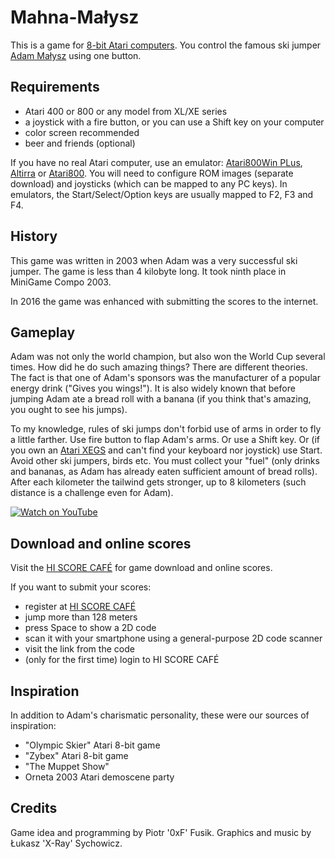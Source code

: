 ﻿Mahna-Małysz
============

This is a game for
[8-bit Atari computers](http://en.wikipedia.org/wiki/Atari_8-bit_family).
You control the famous ski jumper
[Adam Małysz](https://en.wikipedia.org/wiki/Adam_Ma%C5%82ysz)
using one button.

Requirements
------------

* Atari 400 or 800 or any model from XL/XE series
* a joystick with a fire button, or you can use a Shift key on your computer
* color screen recommended
* beer and friends (optional)

If you have no real Atari computer, use an emulator:
[Atari800Win PLus](http://www.atari.org.pl/PLus/index_us.htm),
[Altirra](http://www.virtualdub.org/altirra.html)
or [Atari800](http://atari800.sourceforge.net/).
You will need to configure ROM images (separate download)
and joysticks (which can be mapped to any PC keys).
In emulators, the Start/Select/Option keys are usually mapped to F2, F3 and F4.

History
-------

This game was written in 2003 when Adam was a very successful ski jumper.
The game is less than 4 kilobyte long.
It took ninth place in MiniGame Compo 2003.

In 2016 the game was enhanced with submitting the scores to the internet.

Gameplay
--------

Adam was not only the world champion, but also won the World Cup several times.
How did he do such amazing things? There are different theories.
The fact is that one of Adam's sponsors was the manufacturer
of a popular energy drink ("Gives you wings!").
It is also widely known that before jumping Adam ate a bread roll with a banana
(if you think that's amazing, you ought to see his jumps).

To my knowledge, rules of ski jumps don't forbid use of arms in order to fly
a little farther. Use fire button to flap Adam's arms. Or use a Shift key.
Or (if you own an [Atari XEGS](https://en.wikipedia.org/wiki/Atari_XEGS)
and can't find your keyboard nor joystick) use Start.
Avoid other ski jumpers, birds etc.
You must collect your "fuel" (only drinks and bananas, as Adam has already
eaten sufficient amount of bread rolls).
After each kilometer the tailwind gets stronger, up to 8 kilometers
(such distance is a challenge even for Adam).

[![Watch on YouTube](https://img.youtube.com/vi/a8B2klskXoA/0.jpg)](https://www.youtube.com/watch?v=a8B2klskXoA)

Download and online scores
--------------------------

Visit the [HI SCORE CAFÉ](http://xxl.atari.pl/hsc/hsc-mahna-malysz/)
for game download and online scores.

If you want to submit your scores:
* register at [HI SCORE CAFÉ](http://xxl.atari.pl/hsc/)
* jump more than 128 meters
* press Space to show a 2D code
* scan it with your smartphone using a general-purpose 2D code scanner
* visit the link from the code
* (only for the first time) login to HI SCORE CAFÉ

Inspiration
-----------

In addition to Adam's charismatic personality,
these were our sources of inspiration:
* "Olympic Skier" Atari 8-bit game
* "Zybex" Atari 8-bit game
* "The Muppet Show"
* Orneta 2003 Atari demoscene party

Credits
-------

Game idea and programming by Piotr '0xF' Fusik.
Graphics and music by Łukasz 'X-Ray' Sychowicz.
